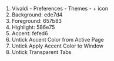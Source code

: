 1. Vivaldi - Preferences - Themes - + icon
2. Background: ede7d4
3. Foreground: 657b83
4. Highlight: 586e75
5. Accent: fefed6
6. Untick Accent Color from Active Page
7. Untick Apply Accent Color to Window
8. Untick Transparent Tabs
